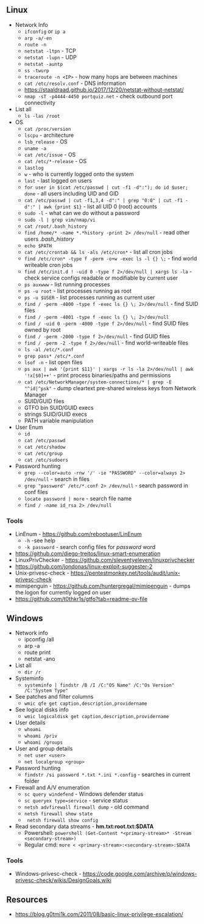 ## Linux
* Network Info
   * `ifconfig` or `ip a`
   * `arp -a/-en`	
   * `route -n`
   * `netstat -ltpn` - TCP
   * `netstat -lupn` - UDP
   * `netstat -auntp`
   * `ss -twurp` 
   * `traceroute -n <IP>` - how many hops are between machines
   * `cat /etc/resolv.conf` - DNS information
   * https://staaldraad.github.io/2017/12/20/netstat-without-netstat/
   * `nmap -sT -p4444-4450 portquiz.net` - check outbound port connectivity
* List all
   * `ls -las /root`
* OS
   * `cat /proc/version`
   * `lscpu` - architecture
   * `lsb_release` - OS
   * `uname -a`
   * `cat /etc/issue` - OS
   * `cat /etc/*-release` - OS
   * `lastlog`
   * `w` - who is currently logged onto the system
   * `last` - last logged on users
   * `for user in $(cat /etc/passwd | cut -f1 -d":"); do id $user; done` - all users including UID and GID
   * `cat /etc/passwd | cut -f1,3,4 -d":" | grep "0:0" | cut -f1 -d":" | awk {print $1}` - list all UID 0 (root) accounts
   * `sudo -l` - what can we do without a password
   	* `sudo -l | grep vim/nmap/vi` 
   * `cat /root/.bash_history`
   * `find /home/* -name *.*history -print 2> /dev/null` - read other users *.bash_history*
   * `echo $PATH`
   * `cat /etc/crontab && ls -als /etc/cron*` - list all cron jobs
   * `find /etc/cron* -type f -perm -o+w -exec ls -l {} \;` - find world writeable cron jobs
   * `find /etc/init.d ! -uid 0 -type f 2>/dev/null | xargs ls -la` - check service configs readable or modifiable by current user
   * `ps auxwww` - list running processes
   * `ps -u root` - list processes running as root
   * `ps -u $USER` - list processes running as current user
   * `find / -perm -4000 -type f -exec ls {} \; 2>/dev/null` - find SUID files
   *  `find / -perm -4001 -type f -exec ls {} \; 2>/dev/null`
   * `find / -uid 0 -perm -4000 -type f 2>/dev/null` - find SUID files owned by root
   * `find / -perm -2000 -type f 2>/dev/null` - find GUID files
   * `find / -perm -2 -type f 2>/dev/null` - find world-writeable files
   * `ls -al /etc/*.conf`
   * `grep pass* /etc/*.conf`
   * `lsof -n` - list open files
   * `ps aux | awk '{print $11}' | xargs -r ls -la 2>/dev/null | awk '!x[$0]++'` - print process binaries/paths and permissions
   * `cat /etc/NetworkManager/system-connections/* | grep -E "^id|^psk"` - dump cleartext pre-shared wireless keys from Network Manager
   * SUID/GUID files
   * GTFO bin SUID/GUID execs
   * strings SUID/GUID execs
   * PATH variable manipulation
* User Enum
   * `id`
   * `cat /etc/passwd`
   * `cat /etc/shadow`
   * `cat /etc/group`
   * `cat /etc/sudoers`
* Password hunting
  * `grep --color=auto -rnw '/' -ie "PASSWORD" --color=always 2> /dev/null` - search in files
  * `grep "password" /etc/*.conf 2> /dev/null` - search password in conf files
  * `locate password | more` - search file name
  * `find / -name id_rsa 2> /dev/null`
### Tools
* LinEnum - https://github.com/rebootuser/LinEnum
    * `-h` -see help
    * `-k password` - search config files for _password_ word
* https://github.com/diego-treitos/linux-smart-enumeration
* LinuxPrivChecker - https://github.com/sleventyeleven/linuxprivchecker
* https://github.com/jondonas/linux-exploit-suggester-2
* Unix-privesc-check - https://pentestmonkey.net/tools/audit/unix-privesc-check
* mimipenguin - https://github.com/huntergregal/mimipenguin - dumps the logon for currently logged on user
* https://github.com/t0thkr1s/gtfo?tab=readme-ov-file

## Windows
* Network info
  * ipconfig /all
  * arp -a
  * route print
  * netstat -ano
* List all
  * `dir /r`
* Systeminfo
  * `systeminfo | findstr /B /I /C:"OS Name" /C:"Os Version" /C:"System Type"`
* See patches and filter columns
  * `wmic qfe get caption,description,providername`
* See logical disks info
  * `wmic logicaldisk get caption,description,providername`
* User details
  * `whoami`
  * `whoami /priv`
  * `whoami /groups`
* User and group details
  * `net user <user>`
  * `net localgroup <group>`
* Password hunting
  * `findstr /si password *.txt *.ini *.config` - searches in current folder
* Firewall and A/V enumeration
  * `sc query windefend` - Windows defender status
  * `sc queryex type=service` - service status
  * `netsh advfirewall firewall dump` - old command
  * `netsh firewall show state`
  * ` netsh firewall show config`
* Read secondary data streams - **hm.txt:root.txt:$DATA**
  *  Powershell: `powershell (Get-Content *<primary-stream>* -Stream <secondary-stream>)`
  *  Regular cmd: `more < <primary-stream>:<secondary-stream>:$DATA`
 ### Tools
 * Windows-privesc-check - https://code.google.com/archive/p/windows-privesc-check/wikis/DesignGoals.wiki

## Resources
* https://blog.g0tmi1k.com/2011/08/basic-linux-privilege-escalation/
